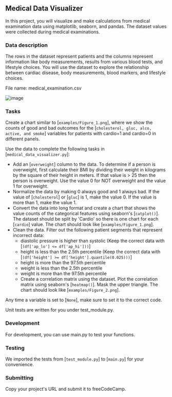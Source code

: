 ## Medical Data Visualizer

In this project, you will visualize and make calculations from medical examination data using matplotlib, seaborn, and pandas. The dataset values were collected during medical examinations.

### Data description
The rows in the dataset represent patients and the columns represent information like body measurements, results from various blood tests, and lifestyle choices. You will use the dataset to explore the relationship between cardiac disease, body measurements, blood markers, and lifestyle choices.

File name: medical_examination.csv

![image](https://github.com/GBlanch/fCC-Data-Analysis-with-Python-Certification/assets/136500426/9d647c45-8777-44c5-8f96-be59152e23a0)

### Tasks
Create a chart similar to [`examples/Figure_1.png`], where we show the counts of good and bad outcomes for the [`cholesterol, gluc, alco, active, and smoke`] variables for patients with cardio=1 and cardio=0 in different panels.

Use the data to complete the following tasks in [`medical_data_visualizer.py`]:

+ Add an [`overweight`] column to the data. To determine if a person is overweight, first calculate their BMI by dividing their weight in kilograms by the square of their height in meters. If that value is > 25 then the person is overweight. Use the value 0 for NOT overweight and the value 1 for overweight.
+ Normalize the data by making 0 always good and 1 always bad. If the value of [`cholesterol`] or [`gluc`] is 1, make the value 0. If the value is more than 1, make the value 1.
+ Convert the data into long format and create a chart that shows the value counts of the categorical features using seaborn's [`catplot()`]. The dataset should be split by 'Cardio' so there is one chart for each [`cardio`] value. The chart should look like [`examples/Figure_1.png`].
+ Clean the data. Filter out the following patient segments that represent incorrect data:
  + diastolic pressure is higher than systolic (Keep the correct data with [`(df['ap_lo'] <= df['ap_hi']))`]
  * height is less than the 2.5th percentile (Keep the correct data with [`(df['height'] >= df['height'].quantile(0.025)))`]
  + height is more than the 97.5th percentile
  + weight is less than the 2.5th percentile
  + weight is more than the 97.5th percentile
  + Create a correlation matrix using the dataset. Plot the correlation matrix using seaborn's [`heatmap()`]. Mask the upper triangle. The chart should look like [`examples/Figure_2.png`].

Any time a variable is set to [`None`], make sure to set it to the correct code.

Unit tests are written for you under test_module.py.

### Development
For development, you can use main.py to test your functions. 

### Testing
We imported the tests from [`test_module.py`] to [`main.py`] for your convenience.

### Submitting
Copy your project's URL and submit it to freeCodeCamp.
